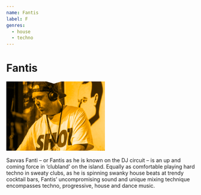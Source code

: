 ```yaml
---
name: Fantis
label: F
genres:
  - house
  - techno
---
```


# Fantis

![](./assets/images/sample.png)

Savvas Fanti – or Fantis as he is known on the DJ circuit – is an up and coming force in ‘clubland’ on the island. Equally as comfortable playing hard techno in sweaty clubs, as he is spinning swanky house beats at trendy cocktail bars, Fantis’ uncompromising sound and unique mixing technique encompasses techno, progressive, house and dance music.
